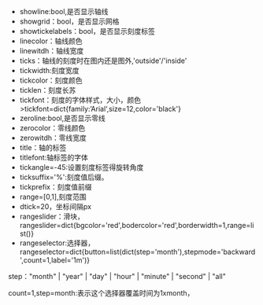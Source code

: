 * showline:bool,是否显示轴线
* showgrid：bool，是否显示网格
* showtickelabels：bool，是否显示刻度标签
* linecolor：轴线颜色
* linewitdh：轴线宽度
* ticks：轴线的刻度时在图内还是图外,'outside'/'inside'
* tickwidth:刻度宽度
* tickcolor：刻度颜色
* ticklen：刻度长苏
* tickfont：刻度的字体样式，大小，颜色&gt;tickfont=dict{family:’Arial‘,size=12,color='black'}
* zeroline:bool,是否显示零线
* zerocolor：零线颜色
* zerowitdh：零线宽度
* title：轴的标签
* titlefont:轴标签的字体
* tickangle=-45:设置刻度标签得旋转角度
* ticksuffix='%':刻度值后缀。
* tickprefix：刻度值前缀
* range=\[0,1\],刻度范围
* dtick=20，坐标间隔px
* rangeslider：滑块，rangeslider=dict{bgcolor='red',bodercolor='red',borderwidth=1,range=list\(\)}
* rangeselector:选择器，rangeselector=dict{button=list\(dict\(step='month'\),stepmode='backward',count=1,label='1m'\)}

step："month" \| "year" \| "day" \| "hour" \| "minute" \| "second" \| "all" 

count=1,step=month:表示这个选择器覆盖时间为1xmonth，



